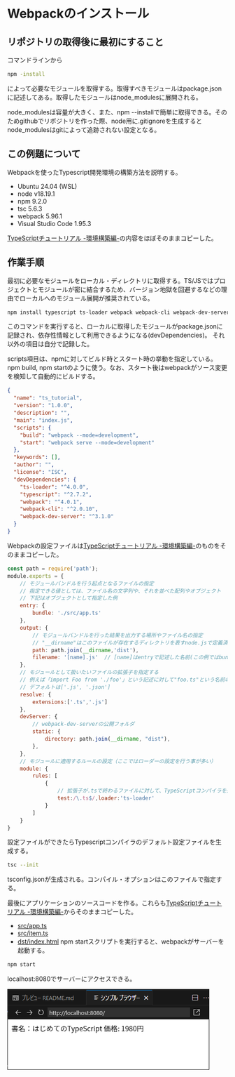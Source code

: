 # Webpackのインストール

## リポジトリの取得後に最初にすること

コマンドラインから

```sh
npm -install
```
によって必要なモジュールを取得する。取得すべきモジュールはpackage.jsonに記述してある。取得したモジュールはnode_modulesに展開される。

node_modulesは容量が大きく、また、npm --installで簡単に取得できる。そのためgithubでリポジトリを作った際、node用に.gitignoreを生成するとnode_modulesはgitによって追跡されない設定となる。

## この例題について

Webpackを使ったTypescript開発環境の構築方法を説明する。
- Ubuntu 24.04 (WSL)
- node v18.19.1
- npm 9.2.0
- tsc 5.6.3
- webpack 5.96.1
- Visual Studio Code 1.95.3

[TypeScriptチュートリアル -環境構築編-](https://qiita.com/ochiochi/items/efdaa0ae7d8c972c8103)の内容をほぼそのままコピーした。

## 作業手順

最初に必要なモジュールをローカル・ディレクトリに取得する。TS/JSではプロジェクトとモジュールが密に結合するため、バージョン地獄を回避するなどの理由でローカルへのモジュール展開が推奨されている。

```sh
npm install typescript ts-loader webpack webpack-cli webpack-dev-server --save-dev
```
このコマンドを実行すると、ローカルに取得したモジュールがpackage.jsonに記録され、依存性情報として利用できるようになる(devDependencies)。 それ以外の項目は自分で記録した。

scripts項目は、npmに対してビルド時とスタート時の挙動を指定している。npm build, npm startのように使う。なお、スタート後はwebpackがソース変更を検知して自動的にビルドする。

```json:package.json
{
  "name": "ts_tutorial",
  "version": "1.0.0",
  "description": "",
  "main": "index.js",
  "scripts": {
    "build": "webpack --mode=development",
    "start": "webpack serve --mode=development"
  },
  "keywords": [],
  "author": "",
  "license": "ISC",
  "devDependencies": {
    "ts-loader": "^4.0.0",
    "typescript": "^2.7.2",
    "webpack": "^4.0.1",
    "webpack-cli": "^2.0.10",
    "webpack-dev-server": "^3.1.0"
  }
}
```

Webpackの設定ファイルは[TypeScriptチュートリアル -環境構築編-](https://qiita.com/ochiochi/items/efdaa0ae7d8c972c8103)のものをそのままコピーした。

```js:webpack.config.js
const path = require('path');
module.exports = {
    // モジュールバンドルを行う起点となるファイルの指定
    // 指定できる値としては、ファイル名の文字列や、それを並べた配列やオブジェクト
    // 下記はオブジェクトとして指定した例 
    entry: {
        bundle: './src/app.ts'
    },  
    output: {
        // モジュールバンドルを行った結果を出力する場所やファイル名の指定
        // "__dirname"はこのファイルが存在するディレクトリを表すnode.jsで定義済みの定数
        path: path.join(__dirname,'dist'),
        filename: '[name].js'  // [name]はentryで記述した名前(この例ではbundle）が入る
    },
    // モジュールとして扱いたいファイルの拡張子を指定する
    // 例えば「import Foo from './foo'」という記述に対して"foo.ts"という名前のファイルをモジュールとして探す
    // デフォルトは['.js', '.json']
    resolve: {
        extensions:['.ts','.js']
    },
    devServer: {
        // webpack-dev-serverの公開フォルダ
        static: {
            directory: path.join(__dirname, "dist"),
        },
    },
    // モジュールに適用するルールの設定（ここではローダーの設定を行う事が多い）
    module: {
        rules: [
            {
                // 拡張子が.tsで終わるファイルに対して、TypeScriptコンパイラを適用する
                test:/\.ts$/,loader:'ts-loader'
            }
        ]
    }
}

```
設定ファイルができたらTypescriptコンパイラのデフォルト設定ファイルを生成する。
```sh
tsc --init
```
tsconfig.jsonが生成される。コンパイル・オプションはこのファイルで指定する。

最後にアプリケーションのソースコードを作る。これらも[TypeScriptチュートリアル -環境構築編-](https://qiita.com/ochiochi/items/efdaa0ae7d8c972c8103)からそのままコピーした。

- [src/app.ts](src/app.ts)
- [src/item.ts](src/item.ts)
- [dst/index.html](dist/index.html)
npm startスクリプトを実行すると、webpackがサーバーを起動する。
```sh
npm start
```

localhost:8080でサーバーにアクセスできる。

![](image/2024-11-19.png)